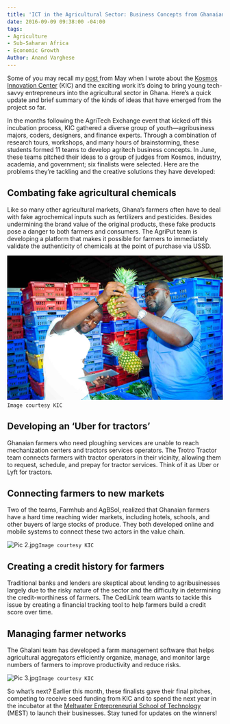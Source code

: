 ```yaml
---
title: 'ICT in the Agricultural Sector: Business Concepts from Ghanaian Youth'
date: 2016-09-09 09:38:00 -04:00
tags:
- Agriculture
- Sub-Saharan Africa
- Economic Growth
Author: Anand Varghese
---
```


Some of you may recall my [post ](http://dai-global-digital.com/ghana-agritech-exchange.html) from May when I wrote about the [Kosmos Innovation Center](http://www.kosmosinnovationcenter.com/) (KIC) and the exciting work it’s doing to bring young tech-savvy entrepreneurs into the agricultural sector in Ghana. Here’s a quick update and brief summary of the kinds of ideas that have emerged from the project so far.

<!--more-->

In the months following the AgriTech Exchange event that kicked off this incubation process, KIC gathered a diverse group of youth—agribusiness majors, coders, designers, and finance experts. Through a combination of research tours, workshops, and many hours of brainstorming, these students formed 11 teams to develop agritech business concepts. In June, these teams pitched their ideas to a group of judges from Kosmos, industry, academia, and government; six finalists were selected. Here are the problems they’re tackling and the creative solutions they have developed: 

## Combating fake agricultural chemicals

Like so many other agricultural markets, Ghana’s farmers often have to deal with fake agrochemical inputs such as fertilizers and pesticides. Besides undermining the brand value of the original products, these fake products pose a danger to both farmers and consumers. The AgriPut team is developing a platform that makes it possible for farmers to immediately validate the authenticity of chemicals at the point of purchase via USSD.

![Pic 1.jpg](/uploads/Pic%201.jpg)`Image courtesy KIC`

## Developing an ‘Uber for tractors’ 

Ghanaian farmers who need ploughing services are unable to reach mechanization centers and tractors services operators. The Trotro Tractor team connects farmers with tractor operators in their vicinity, allowing them to request, schedule, and prepay for tractor services. Think of it as Uber or Lyft for tractors. 

## Connecting farmers to new markets 

Two of the teams, Farmhub and AgBSol, realized that Ghanaian farmers have a hard time reaching wider markets, including hotels, schools, and other buyers of large stocks of produce. They both developed online and mobile systems to connect these two actors in the value chain. 

![Pic 2.jpg](/uploads/Pic%202.jpg)`Image courtesy KIC`

## Creating a credit history for farmers 

Traditional banks and lenders are skeptical about lending to agribusinesses largely due to the risky nature of the sector and the difficulty in determining the credit-worthiness of farmers. The CediLink team wants to tackle this issue by creating a financial tracking tool to help farmers build a credit score over time.

## Managing farmer networks

The Ghalani team has developed a farm management software that helps agricultural aggregators efficiently organize, manage, and monitor large numbers of farmers to improve productivity and reduce risks.

![Pic 3.jpg](/uploads/Pic%203.jpg)`Image courtesy KIC`

So what’s next? Earlier this month, these finalists gave their final pitches, competing to receive seed funding from KIC and to spend the next year in the incubator at the [Meltwater Entrepreneurial School of Technology](http://meltwater.org/incubator/about-the-incubator/) (MEST) to launch their businesses. Stay tuned for updates on the winners!